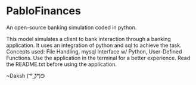 # PabloFinances
An open-source banking simulation coded in python.

This model simulates a client to bank interaction through a banking application.
It uses an integration of python and sql to achieve the task.
Concepts used: File Handling, mysql Interface w/ Python, User-Defined Functions.
Use the application in the terminal for a better experience.
Read the README.txt before using the application.

~Daksh ( ͝° ͜ʖ͡°)ᕤ

